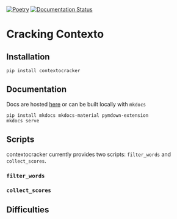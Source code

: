 [![Poetry](https://img.shields.io/endpoint?url=https://python-poetry.org/badge/v0.json)](https://python-poetry.org/)
[![Documentation Status](https://readthedocs.org/projects/cracking-contexto/badge/?version=latest)](https://cracking-contexto.readthedocs.io/en/latest/?badge=latest)


# Cracking Contexto

## Installation

```
pip install contextocracker
```

## Documentation

Docs are hosted [here](https://cracking-contexto.readthedocs.io/en/latest/) or can be built locally with `mkdocs`

```
pip install mkdocs mkdocs-material pymdown-extension
mkdocs serve
```

## Scripts

contextocracker currently provides two scripts: `filter_words` and `collect_scores`.

### `filter_words`

### `collect_scores`

## Difficulties
